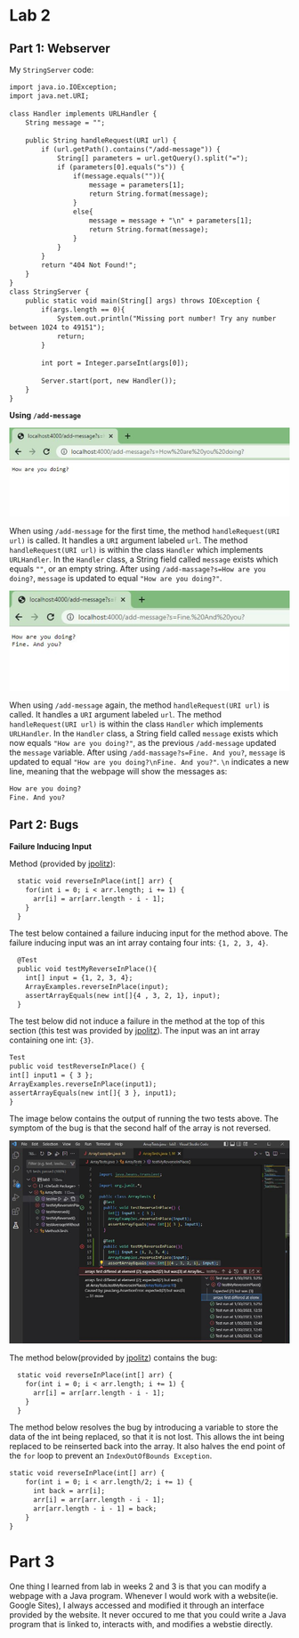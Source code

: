 # Lab 2

## Part 1: Webserver

My `StringServer` code:

```
import java.io.IOException;
import java.net.URI;

class Handler implements URLHandler {
    String message = "";

    public String handleRequest(URI url) {
        if (url.getPath().contains("/add-message")) {
            String[] parameters = url.getQuery().split("=");
            if (parameters[0].equals("s")) {
                if(message.equals("")){
                    message = parameters[1];
                    return String.format(message);
                }
                else{
                    message = message + "\n" + parameters[1];
                    return String.format(message);
                }
            }
        }
        return "404 Not Found!";
    }
}
class StringServer {
    public static void main(String[] args) throws IOException {
        if(args.length == 0){
            System.out.println("Missing port number! Try any number between 1024 to 49151");
            return;
        }

        int port = Integer.parseInt(args[0]);

        Server.start(port, new Handler());
    }
}
```

**Using `/add-message`**

![First message](https://github.com/JettN/cse15l-lab-reports/blob/32d06dab435d16bf0ce5f7c45a25ee5eaf8e890c/local%20server%201st%20message.jpg)

When using `/add-message` for the first time, the method `handleRequest(URI url)` is called. It handles a `URI` argument labeled `url`. The method `handleRequest(URI url)` is within the class `Handler` which implements `URLHandler`. In the `Handler` class, a String field called `message` exists which equals `""`, or an empty string. After using `/add-massage?s=How are you doing?`, `message` is updated to equal `"How are you doing?"`.

![Second Message](https://github.com/JettN/cse15l-lab-reports/blob/cd4d2e226272905f2d46c899296b8d24abae9f43/local%20server%202nd%20message.jpg)

When using `/add-message` again, the method `handleRequest(URI url)` is called. It handles a `URI` argument labeled `url`. The method `handleRequest(URI url)` is within the class `Handler` which implements `URLHandler`. In the `Handler` class, a String field called `message` exists which now equals `"How are you doing?"`, as the previous `/add-message` updated the `message` variable. After using `/add-massage?s=Fine. And you?`, `message` is updated to equal `"How are you doing?\nFine. And you?"`. `\n` indicates a new line, meaning that the webpage will show the messages as:

```
How are you doing?
Fine. And you?
```
## Part 2: Bugs

**Failure Inducing Input**

Method (provided by [jpolitz](https://github.com/ucsd-cse15l-w23/lab3)):

```
  static void reverseInPlace(int[] arr) {
    for(int i = 0; i < arr.length; i += 1) {
      arr[i] = arr[arr.length - i - 1];
    }
  }
```
  
The test below contained a failure inducing input for the method above. The failure inducing input was an int array containg four ints: `{1, 2, 3, 4}`.

```
  @Test
  public void testMyReverseInPlace(){
    int[] input = {1, 2, 3, 4};
    ArrayExamples.reverseInPlace(input);
    assertArrayEquals(new int[]{4 , 3, 2, 1}, input);
  }
  ```
The  test below did not induce a failure in the method at the top of this section (this test was provided by [jpolitz](https://github.com/ucsd-cse15l-w23/lab3)). The input was an int array containing one int: `{3}`.

```
Test 
public void testReverseInPlace() {
int[] input1 = { 3 };
ArrayExamples.reverseInPlace(input1);
assertArrayEquals(new int[]{ 3 }, input1);
}
```
The image below contains the output of running the two tests above. The symptom of the bug is that the second half of the array is not reversed.

![JUnit Tests](https://github.com/JettN/cse15l-lab-reports/blob/cd4d2e226272905f2d46c899296b8d24abae9f43/JUnittests.jpg)

The method below(provided by [jpolitz](https://github.com/ucsd-cse15l-w23/lab3)) contains the bug:

```
  static void reverseInPlace(int[] arr) {
    for(int i = 0; i < arr.length; i += 1) {
      arr[i] = arr[arr.length - i - 1];
    }
  }
```

The method below resolves the bug by introducing a variable to store the data of the int being replaced, so that it is not lost. This allows the int being replaced to be reinserted back into the array. It also halves the end point of the `for` loop to prevent an `IndexOutOfBounds Exception`.

```
static void reverseInPlace(int[] arr) {
    for(int i = 0; i < arr.length/2; i += 1) {
      int back = arr[i];
      arr[i] = arr[arr.length - i - 1];
      arr[arr.length - i - 1] = back;
    }
} 
```

# Part 3

One thing I learned from lab in weeks 2 and 3 is that you can modify a webpage with a Java program. Whenever I would work with a website(ie. Google Sites), I always accessed and modified it through an interface provided by the website. It never occured to me that you could write a Java program that is linked to, interacts with, and modifies a webstie directly.
